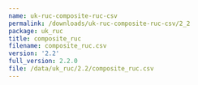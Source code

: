 ```yaml
---
name: uk-ruc-composite-ruc-csv
permalink: /downloads/uk-ruc-composite-ruc-csv/2_2
package: uk_ruc
title: composite_ruc
filename: composite_ruc.csv
version: '2.2'
full_version: 2.2.0
file: /data/uk_ruc/2.2/composite_ruc.csv
---
```

